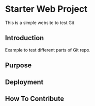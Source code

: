 # Starter Web Project

This is a simple website to test Git

## Introduction

Example to test different parts of Git repo.

## Purpose

## Deployment

## How To Contribute
